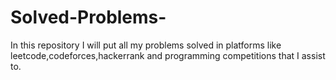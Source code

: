 # Solved-Problems-
In this repository I will put all my problems solved in platforms like leetcode,codeforces,hackerrank and programming competitions that I assist to.
